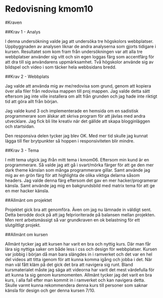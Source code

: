---
---
Redovisning kmom10
=========================

#Kraven

##Krav 1 - Analys

I denna undersökning valde jag att undersöka tre högskolors webbplatser. Uppbyggnaden av analysen liknar de andra analyserna som gjorts tidigare i kursen. Resultatet som kom fram från undersökningen var att alla tre webbplatser använder sig vitt och sin egen loggas färg som accentfärg för att dra till sig användarens uppmärksamhet. Två högskolor använde sig av bildspel och video i som täcker hela webbsidans bredd.

##Krav 2 - Webbplats

Jag valde att använda mig av me/redovisa som grund, genom att kopiera över alla
filer från redovisa mappen till proj mappen. Jag valde detta sätt eftersom jag
inte ville installera om allt från grunden och jag hade inte riktigt tid att
göra allt från början.

Jag valde kund 3 och implementerade en hemsida om en sadistisk programmerare
som älskar att skriva program för att jävlas med andra utvecklare. Jag fick bli
lite kreativ när det gällde att skapa blogginläggen och startsidan.

Den responsiva delen tycker jag blev OK. Med mer tid skulle jag kunnat lägga
till fler brytpunkter så hoppen i responsiviteten blir mindre.


##Krav 3 - Tema

I mitt tema utgick jag ifrån mitt tema i kmom06. Eftersom min kund är en
programmerare. Så valde jag att gå i svart/mörka färger för att ge den mer dark
theme känslan som många programmerare gillar. Samt använde jag mig av en grön
färg för att highlighta de olika viktiga delarna såsom headers.  Jag valde
denna färg eftersom det gav en mer hacker/programerar känsla. Samt använde jag
mig en bakgrundsbild med matrix tema för att ge en mer hacker känsla.

##Allmänt om projektet

Projektet gick bra att genomföra. Även om jag nu lämnade in väldigt sent. Detta
berodde dock på att jag felprioriterade på balansen mellan projekten. Men rent
arbetsmässigt så var grundkraven en ok belastning för ett slutgiltligt projekt.

##Allmänt om kursen

Allmänt tycker jag att kursen har varit en bra och nyttig kurs. Där man får
lära sig nyttiga saker om både less i css och design för webbplatser. Kursen
var jobbig i början då man bara slängdes in i ramverket och det var en hel del
videos att titta igenom för att kunna komma igång och jobba i det. När man väl
fått kläm på det gick det bra att navigera sig runt. Bland kursmaterialet måste
jag säga att videorna har varit det mest värdefulla för att kunna ta sig genom
kursmomenten. Allmänt tycker jag det varit en bra kurs, i alla fall efter man
kommit in i ramverket och kan navigera detta. Skulle varmt kunna rekommendera
denna kurs till personer som saknar känsla för design och ger denna kursen 7/10.
